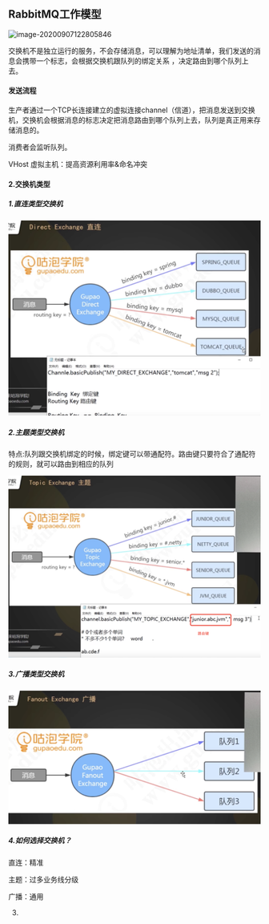 



## RabbitMQ工作模型

![image-20200907122805846](\RabbitMQ.assets\image-20200907122805846.png)

交换机不是独立运行的服务，不会存储消息，可以理解为地址清单，我们发送的消息会携带一个标志，会根据交换机跟队列的绑定关系 ，决定路由到哪个队列上去。

#### 发送流程

生产者通过一个TCP长连接建立的虚拟连接channel（信道），把消息发送到交换机，交换机会根据消息的标志决定把消息路由到哪个队列上去，队列是真正用来存储消息的。

消费者会监听队列。



VHost 虚拟主机：提高资源利用率&命名冲突

#### 2.交换机类型

##### 1.直连类型交换机

![image-20200909113448603](RabbitMQ.assets\image-20200909113448603.png)



##### 2.主题类型交换机

​	特点:队列跟交换机绑定的时候，绑定键可以带通配符。路由键只要符合了通配符的规则，就可以路由到相应的队列

![image-20200907125802870](RabbitMQ.assets/image-20200907125802870.png)

##### 3.广播类型交换机

![image-20200907130159887](RabbitMQ.assets/image-20200907130159887.png)

##### 4.如何选择交换机？

直连：精准

主题：过多业务线分级

广播：通用



3.